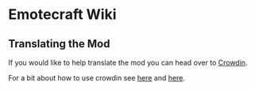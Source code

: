 # Emotecraft Wiki

## Translating the Mod

If you would like to help translate the mod you can head over to [Crowdin](https://crowdin.com/project/emotecraft).

For a bit about how to use crowdin see [here](https://support.crowdin.com/joining-translation-project/#starting-translation) and [here](https://support.crowdin.com/for-volunteer-translators/#work-in-the-editor).
